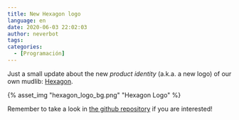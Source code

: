 ```yaml
---
title: New Hexagon logo
language: en
date: 2020-06-03 22:02:03
author: neverbot
tags:
categories:
  - [Programación]
---
```


Just a small update about the new _product identity_ (a.k.a. a new logo) of our own mudlib: [Hexagon](https://github.com/houseofmaldorne/hexagon).

{% asset_img "hexagon_logo_bg.png" "Hexagon Logo" %}

Remember to take a look in [the github repository](https://github.com/houseofmaldorne/hexagon) if you are interested!
